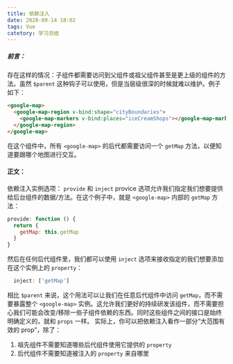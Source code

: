 ```yaml
---
title: 依赖注入
date: 2020-09-14 18:02
tags: Vue
catetory: 学习总结
---
```


##### 前言：
存在这样的情况：子组件都需要访问到父组件或祖父组件甚至是更上级的组件的方法。虽然 `$parent` 这种钩子可以使用，但是当层级很深的时候就难以维护。例子如下：

```html
<google-map>
  <google-map-region v-bind:shape="cityBoundaries">
    <google-map-markers v-bind:places="iceCreamShops"></google-map-markers>
  </google-map-region>
</google-map>
```

在这个组件中，所有 `<google-map>` 的后代都需要访问一个 `getMap` 方法，以便知道要跟哪个地图进行交互。

#### 正文：
依赖注入实例选项： `provide` 和 `inject`
provice 选项允许我们指定我们想要提供给后台组件的数据/方法。在这个例子中，就是 `<google-map>` 内部的 `getMap` 方法：

```javascript
provide: function () {
  return {
    getMap: this.getMap
  }
}
```

然后在任何后代组件里，我们都可以使用 `inject` 选项来接收指定的我们想要添加在这个实例上的 `property`：

```javascript
  inject: ['getMap']
```
相比 `$parent` 来说，这个用法可以让我们在任意后代组件中访问 `getMap`，而不需要暴露整个 `<google-map>` 实例。这允许我们更好的持续研发该组件，而不需要担心我们可能会改变/移除一些子组件依赖的东西。同时这些组件之间的接口是始终明确定义的，就和 `props` 一样。
实际上，你可以把依赖注入看作一部分“大范围有效的 prop”，除了：
1. 祖先组件不需要知道哪些后代组件使用它提供的 `property`
2. 后代组件不需要知道被注入的 `property` 来自哪里